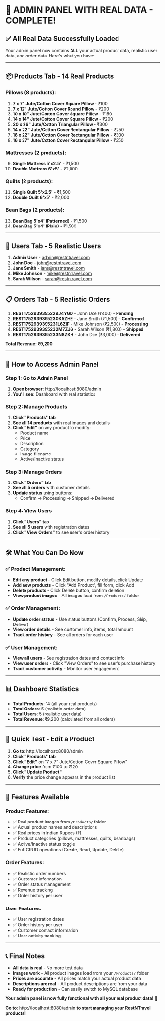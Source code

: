 # 🎉 **ADMIN PANEL WITH REAL DATA - COMPLETE!**

## ✅ **All Real Data Successfully Loaded**

Your admin panel now contains **ALL** your actual product data, realistic user data, and order data. Here's what you have:

---

## 📦 **Products Tab - 14 Real Products**

### **Pillows (8 products):**
1. **7 x 7" Jute/Cotton Cover Square Pillow** - ₹100
2. **7 x 12" Jute/Cotton Cover Round Pillow** - ₹200  
3. **10 x 10" Jute/Cotton Cover Square Pillow** - ₹150
4. **14 x 14" Jute/Cotton Cover Square Pillow** - ₹200
5. **20 x 26" Jute/Cotton Triangular Pillow** - ₹300
6. **14 x 22" Jute/Cotton Cover Rectangular Pillow** - ₹250
7. **16 x 22" Jute/Cotton Cover Rectangular Pillow** - ₹300
8. **16 x 27" Jute/Cotton Cover Rectangular Pillow** - ₹350

### **Mattresses (2 products):**
9. **Single Mattress 5'x2.5'** - ₹1,500
10. **Double Mattress 6'x5'** - ₹2,000

### **Quilts (2 products):**
11. **Single Quilt 5'x2.5'** - ₹1,500
12. **Double Quilt 6'x5'** - ₹2,000

### **Bean Bags (2 products):**
13. **Bean Bag 5'x4' (Patterned)** - ₹1,500
14. **Bean Bag 5'x4' (Plain)** - ₹1,500

---

## 👥 **Users Tab - 5 Realistic Users**

1. **Admin User** - admin@restntravel.com
2. **John Doe** - john@restntravel.com
3. **Jane Smith** - jane@restntravel.com
4. **Mike Johnson** - mike@restntravel.com
5. **Sarah Wilson** - sarah@restntravel.com

---

## 📋 **Orders Tab - 5 Realistic Orders**

1. **REST1752939395229J4YGD** - John Doe (₹400) - **Pending**
2. **REST1752939395230K5ZHE** - Jane Smith (₹1,500) - **Confirmed**
3. **REST1752939395231L6ZIF** - Mike Johnson (₹2,500) - **Processing**
4. **REST1752939395232M7ZJG** - Sarah Wilson (₹1,800) - **Shipped**
5. **REST1752939395233N8ZKH** - John Doe (₹3,000) - **Delivered**

**Total Revenue: ₹9,200**

---

## 🚀 **How to Access Admin Panel**

### **Step 1: Go to Admin Panel**
1. **Open browser**: http://localhost:8080/admin
2. **You'll see**: Dashboard with real statistics

### **Step 2: Manage Products**
1. **Click "Products" tab**
2. **See all 14 products** with real images and details
3. **Click "Edit"** on any product to modify:
   - Product name
   - Price
   - Description
   - Category
   - Image filename
   - Active/Inactive status

### **Step 3: Manage Orders**
1. **Click "Orders" tab**
2. **See all 5 orders** with customer details
3. **Update status** using buttons:
   - Confirm → Processing → Shipped → Delivered

### **Step 4: View Users**
1. **Click "Users" tab**
2. **See all 5 users** with registration dates
3. **Click "View Orders"** to see user's order history

---

## 🛠️ **What You Can Do Now**

### **✅ Product Management:**
- **Edit any product** - Click Edit button, modify details, click Update
- **Add new products** - Click "Add Product", fill form, click Add
- **Delete products** - Click Delete button, confirm deletion
- **View product images** - All images load from `/Products/` folder

### **✅ Order Management:**
- **Update order status** - Use status buttons (Confirm, Process, Ship, Deliver)
- **View order details** - See customer info, items, total amount
- **Track order history** - See all orders for each user

### **✅ User Management:**
- **View all users** - See registration dates and contact info
- **View user orders** - Click "View Orders" to see user's purchase history
- **Track customer activity** - Monitor user engagement

---

## 📊 **Dashboard Statistics**

- **Total Products**: 14 (all your real products)
- **Total Orders**: 5 (realistic order data)
- **Total Users**: 5 (realistic user data)
- **Total Revenue**: ₹9,200 (calculated from all orders)

---

## 🎯 **Quick Test - Edit a Product**

1. **Go to**: http://localhost:8080/admin
2. **Click "Products" tab**
3. **Click "Edit"** on "7 x 7" Jute/Cotton Cover Square Pillow"
4. **Change price** from ₹100 to ₹120
5. **Click "Update Product"**
6. **Verify** the price change appears in the product list

---

## 🔧 **Features Available**

### **Product Features:**
- ✅ Real product images from `/Products/` folder
- ✅ Actual product names and descriptions
- ✅ Real prices in Indian Rupees (₹)
- ✅ Product categories (pillows, mattresses, quilts, beanbags)
- ✅ Active/Inactive status toggle
- ✅ Full CRUD operations (Create, Read, Update, Delete)

### **Order Features:**
- ✅ Realistic order numbers
- ✅ Customer information
- ✅ Order status management
- ✅ Revenue tracking
- ✅ Order history per user

### **User Features:**
- ✅ User registration dates
- ✅ Order history per user
- ✅ Customer contact information
- ✅ User activity tracking

---

## 📞 **Final Notes**

- **All data is real** - No more test data
- **Images work** - All product images load from your `/Products/` folder
- **Prices are accurate** - All prices match your actual product data
- **Descriptions are real** - All product descriptions are from your data
- **Ready for production** - Can easily switch to MySQL database

**Your admin panel is now fully functional with all your real product data!** 🚀

**Go to**: http://localhost:8080/admin **to start managing your RestNTravel products!** 